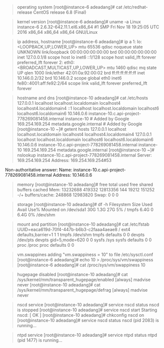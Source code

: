 > operating system
[root@instance-6 adeadang]# cat /etc/redhat-release 
CentOS release 6.8 (Final)

> kernel version
[root@instance-6 adeadang]# uname -a
Linux instance-6 2.6.32-642.11.1.el6.x86_64 #1 SMP Fri Nov 18 19:25:05 UTC 2016 x86_64 x86_64 x86_64 GNU/Linux

> ip address, hostname
[root@instance-6 adeadang]# ip a
1: lo: <LOOPBACK,UP,LOWER_UP> mtu 65536 qdisc noqueue state UNKNOWN 
    link/loopback 00:00:00:00:00:00 brd 00:00:00:00:00:00
    inet 127.0.0.1/8 scope host lo
    inet6 ::1/128 scope host 
       valid_lft forever preferred_lft forever
2: eth0: <BROADCAST,MULTICAST,UP,LOWER_UP> mtu 1460 qdisc mq state UP qlen 1000
    link/ether 42:01:0a:92:00:02 brd ff:ff:ff:ff:ff:ff
    inet 10.146.0.2/32 brd 10.146.0.2 scope global eth0
    inet6 fe80::4001:aff:fe92:2/64 scope link 
       valid_lft forever preferred_lft forever

> hostname and dns
[root@instance-10 adeadang]# cat /etc/hosts
127.0.0.1   localhost localhost.localdomain localhost4 localhost4.localdomain4
::1         localhost localhost.localdomain localhost6 localhost6.localdomain6
10.146.0.6 instance-10.c.api-project-778269081458.internal instance-10  # Added by Google
169.254.169.254 metadata.google.internal  # Added by Google
[root@instance-10 ~]# getent hosts
127.0.0.1       localhost localhost.localdomain localhost4 localhost4.localdomain4
127.0.0.1       localhost localhost.localdomain localhost6 localhost6.localdomain6
10.146.0.6      instance-10.c.api-project-778269081458.internal instance-10
169.254.169.254 metadata.google.internal
[root@instance-10 ~]# nslookup instance-10.c.api-project-778269081458.internal
Server:         169.254.169.254
Address:        169.254.169.254#53

Non-authoritative answer:
Name:   instance-10.c.api-project-778269081458.internal
Address: 10.146.0.6

> memory
[root@instance-10 adeadang]# free 
             total       used       free     shared    buffers     cached
Mem:      13232688     419332   12813356        144      19212     151252
-/+ buffers/cache:     248868   12983820
Swap:            0          0          0

> storage
[root@instance-10 adeadang]# df -h
Filesystem      Size  Used Avail Use% Mounted on
/dev/sda1        30G  1.3G   27G   5% /
tmpfs           6.4G     0  6.4G   0% /dev/shm

> mount and partition
[root@instance-10 adeadang]# cat /etc/fstab 
UUID=eaca619d-70f4-447b-b6b3-c2faaa4aeae8 /     ext4    defaults,barrier=1 1 1
tmpfs                   /dev/shm                tmpfs   defaults        0 0
devpts                  /dev/pts                devpts  gid=5,mode=620  0 0
sysfs                   /sys                    sysfs   defaults        0 0
proc                    /proc                   proc    defaults        0 0

> vm.swappines adding  "vm.swappiness = 10" to file /etc/sysctl.conf 
[root@instance-6 adeadang]# echo 10 > /proc/sys/vm/swappiness
[root@instance-6 adeadang]# cat /proc/sys/vm/swappiness 
10

> hugepage disabled
[root@instance-10 adeadang]# cat /sys/kernel/mm/transparent_hugepage/enabled
[always] madvise never
[root@instance-10 adeadang]# cat /sys/kernel/mm/transparent_hugepage/defrag
[always] madvise never

> nscd service
[root@instance-10 adeadang]# service nscd status
nscd is stopped
[root@instance-10 adeadang]# service nscd start
Starting nscd:                                             [  OK  ]
[root@instance-10 adeadang]# chkconfig nscd on
[root@instance-10 adeadang]# service nscd status
nscd (pid 2083) is running...

> ntpd service
[root@instance-10 adeadang]# service ntpd status
ntpd (pid  1477) is running...
